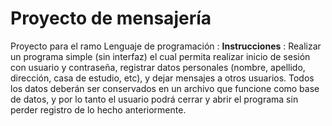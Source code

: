 # Proyecto de mensajería
Proyecto para el ramo Lenguaje de programación :
**Instrucciones** :
Realizar un programa simple (sin interfaz) el cual permita realizar inicio de sesión con usuario y contraseña, registrar datos personales (nombre, apellido, dirección, casa de estudio, etc), y dejar mensajes a otros usuarios. Todos los datos deberán ser conservados en un archivo que funcione como base de datos, y por lo tanto el usuario podrá cerrar y abrir el programa sin perder registro de lo hecho anteriormente.

<!--stackedit_data:
eyJoaXN0b3J5IjpbLTIxNzQ2NDEyMywxODY4NjYwMjQyLDc1MD
cwOTg5Ml19
-->